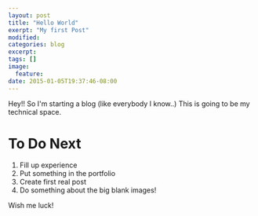 ```yaml
---
layout: post
title: "Hello World"
exerpt: "My first Post"
modified:
categories: blog
excerpt:
tags: []
image:
  feature:
date: 2015-01-05T19:37:46-08:00
---
```


Hey!! So I'm starting a blog (like everybody I know..) This is going to be my technical space.

# To Do Next
1. Fill up experience
2. Put something in the portfolio
3. Create first real post
4. Do something about the big blank images!

Wish me luck!
